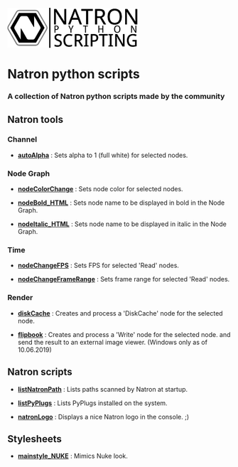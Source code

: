![Image](Resources/community-scripting-logo.png)
# Natron python scripts
### A collection of Natron python scripts made by the community

## Natron tools

### Channel
- **[autoAlpha](/Python_GUI/autoAlpha/README.md)** : Sets alpha to 1 (full white) for selected nodes.

### Node Graph
- **[nodeColorChange](/Python_GUI/nodeColorChange/README.md)** : Sets node color for selected nodes.

- **[nodeBold_HTML](/Python_GUI/nodeBold_HTML/README.md)** : Sets node name to be displayed in bold in the Node Graph.

- **[nodeItalic_HTML](/Python_GUI/nodeItalic_HTML/README.md)** : Sets node name to be displayed in italic in the Node Graph.

### Time
- **[nodeChangeFPS](/Python_GUI/nodeChangeFPS/README.md)** : Sets FPS for selected 'Read' nodes.

- **[nodeChangeFrameRange](/Python_GUI/nodeChangeFrameRange/README.md)** : Sets frame range for selected 'Read' nodes.

### Render
- **[diskCache](/Python_GUI/diskCache/README.md)** : Creates and process a 'DiskCache' node for the selected node.

- **[flipbook](/Python_GUI/flipbook/README.md)** : Creates and process a 'Write' node for the selected node. and send the result to an external image viewer. (Windows only as of 10.06.2019)

## Natron scripts

- **[listNatronPath](/Python_INIT/listNatronPath/README.md)** : Lists paths scanned by Natron at startup.

- **[listPyPlugs](/Python_INIT/listPyPlugs/README.md)** : Lists PyPlugs installed on the system.

- **[natronLogo](/Python_INIT/natronLogo/README.md)** : Displays a nice Natron logo in the console. ;)

## Stylesheets

- **[mainstyle_NUKE](/Stylesheet/mainstyle_NUKE/README.md)** : Mimics Nuke look.

